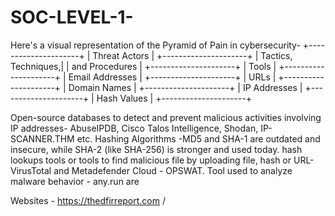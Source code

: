 # SOC-LEVEL-1-
Here's a visual representation of the Pyramid of Pain in cybersecurity-
          +---------------------+
          |   Threat Actors     |
          +---------------------+
          |  Tactics, Techniques,|
          |    and Procedures    |
          +---------------------+
          |        Tools        |
          +---------------------+
          |   Email Addresses    |
          +---------------------+
          |        URLs         |
          +---------------------+
          |     Domain Names     |
          +---------------------+
          |     IP Addresses     |
          +---------------------+
          |     Hash Values      |
          +---------------------+

Open-source databases to detect and prevent malicious activities involving IP addresses- AbuseIPDB, Cisco Talos Intelligence, Shodan, IP-SCANNER.THM etc.
Hashing Algorithms -MD5 and SHA-1 are outdated and insecure, while SHA-2 (like SHA-256) is stronger and used today.
hash lookups tools or tools to find malicious file by uploading file, hash or URL-  VirusTotal and Metadefender Cloud - OPSWAT.
Tool used to analyze malware behavior -  any.run are 

Websites - https://thedfirreport.com / 
